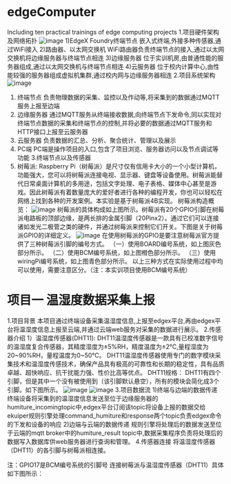 # edgeComputer
Including ten practical trainings of edge computing projects
1.项目硬件架构及网络拓扑
![image](https://github.com/studyForCode/edgeComputer/assets/135931802/e2f950c4-c62f-45a0-b8c8-eef6fdac87aa)
1)EdgeX Foundry终端节点
嵌入式终端,外接多种传感器,通过WiFi接入
2)路由器、以太网交换机
WiFi路由器负责终端节点的接入,通过以太网交换机将边缘服务器与终端节点相连
3)边缘服务器
位于实训机房,由普通性能的服务器组成,通过以太网交换机与终端节点相连
4)云服务器
位于校内计算中心,由性能较强的服务器组成虚拟机集群,通过校内网与边缘服务器相连
2.项目系统架构
![image](https://github.com/studyForCode/edgeComputer/assets/135931802/72148ffb-2adf-45d2-949e-f4533438c6c8)
1) 终端节点
负责物理数据的采集、监控以及作动等,将采集到的数据通过MQTT服务上报至边端
2) 边缘服务器
通过MQTT服务从终端接收数据,向终端节点下发命令,同以实现对终端节点数据的采集和终端节点的控制,并将必要的数据通过MQTT服务和HTTP接口上报至云服务器
3) 云服务器
负责数据的汇总、分析、聚合统计、管理以及展示
4) PC端
PC端是操作项目的入口,包含了项目浏览、服务器访问以及节点调试等功能
3.终端节点以及传感器
1) 树莓派:
Raspberry Pi（树莓派）是尺寸仅有信用卡大小的一个小型计算机，功能强大，您可以将树莓派连接电视、显示器、键盘等设备使用。树莓派能替代日常桌面计算机的多用途，包括文字处理、电子表格、媒体中心甚至是游戏。因此树莓派有着数量庞大的爱好者进行各种的编程开发，你也可以轻松在网络上找到各种的开发案例。本实验是基于树莓派4B实现。
树莓派构造概览：
![image](https://github.com/studyForCode/edgeComputer/assets/135931802/cfe0038f-fb74-4ed9-ab33-da2cfe7f1817)
树莓派的具体构成如上图所示。树莓派有20个GPIO引脚在树莓派电路板的顶部边缘，是两长排的金属引脚（20Pinx2）。通过它们可以连接诸如发光二极管之类的硬件，并通过树莓派来控制它们开关。下图是关于树莓派GPIO的详细定义。
![image](https://github.com/studyForCode/edgeComputer/assets/135931802/e1b9941e-f75e-4b90-85d0-f229cead4640)
在使用树莓派的GPIO是要注意树莓派官方提供了三种树莓派引脚的编号方式。
（一）使用BOARD编号系统，如上图灰色部分所示。
（二）使用BCM编号系统，如上图橙色部分所示。
（三）使用wiringPi编号系统，如上图青色部分所示。
以上三种方式在实际使用过程中均可以使用，需要注意区分。（注：本实训项目使用BCM编号系统）

项目一  温湿度数据采集上报
==
1.项目背景
   本项目通过终端设备采集温湿度信息,上报至edgex平台,再由edgex平台将温湿度信息上报至云端,并通过云端web服务对采集的数据进行展示。
2.传感器介绍
   1）温湿度传感器(DHT11):
      DHT11温湿度传感器是一款具有已校准数字信号的温湿度复合传感器，其精度湿度为±5%RH，精度温度为±2℃,量程湿度为20~90%RH，量程温度为0~50℃。
      DHT11温湿度传感器使用专门的数字模块采集技术和温湿度传感技术，确保产品具有极高的可靠性和长期的稳定性，具有品质卓越、超快响应、抗干扰能力强、性价比高等优点。
      DHT11规格：
      DHT11有四个引脚，但是其中一个没有被使用到（该引脚默认悬空），所有的模块会简化成3个引脚。如下图所示。
      ![image](https://github.com/studyForCode/edgeComputer/assets/135931802/e8e98aa8-71b5-4d9c-af1e-31ca01a8f3a5)
      ![image](https://github.com/studyForCode/edgeComputer/assets/135931802/04a7eb8c-51d9-4468-b6ee-61eeffa490e5)
3.项目数据流
   1)终端与边端的数据传递
      终端设备将采集到的温湿度信息发送至位于边缘服务器的humiture_incomingtopic中,edgex平台订阅该topic将设备上报的数据交给ekuiper规则引擎处理command_humiture和response两个topic负责edgex命令的下发和设备的响应
   2)边端与云端的数据传递
      规则引擎将处理后的数据发送至位于云端的mqtt broker中的humiture_result topic中,数据采集程序负责将处理后的数据写入数据库供web服务器进行查询和管理。
4.传感器连接
    将温湿度传感器（DHT11）的各引脚与树莓派相连接。
    
注：GPIO17是BCM编号系统的引脚号
连接树莓派与温湿度传感器（DHT11）具体如下图所示：
